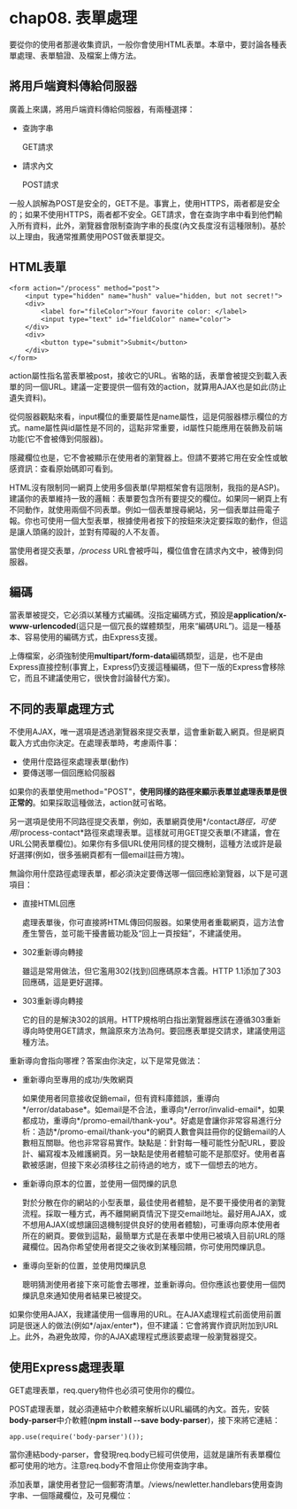 # chap08. 表單處理

要從你的使用者那邊收集資訊，一般你會使用HTML表單。本章中，要討論各種表單處理、表單驗證、及檔案上傳方法。

## 將用戶端資料傳給伺服器

廣義上來講，將用戶端資料傳給伺服器，有兩種選擇：

- 查詢字串

    GET請求

- 請求內文

    POST請求

一般人誤解為POST是安全的，GET不是。事實上，使用HTTPS，兩者都是安全的；如果不使用HTTPS，兩者都不安全。GET請求，會在查詢字串中看到他們輸入所有資料，此外，瀏覽器會限制查詢字串的長度(內文長度沒有這種限制)。基於以上理由，我通常推薦使用POST做表單提交。

## HTML表單

```
<form action="/process" method="post">
    <input type="hidden" name="hush" value="hidden, but not secret!">
    <div>
        <label for="fileColor">Your favorite color: </label>
        <input type="text" id="fieldColor" name="color">
    </div>
    <div>
        <button type="submit">Submit</button>
    </div>
</form>
```

action屬性指名當表單被post，接收它的URL。省略的話，表單會被提交到載入表單的同一個URL。建議一定要提供一個有效的action，就算用AJAX也是如此(防止遺失資料)。

從伺服器觀點來看，input欄位的重要屬性是name屬性，這是伺服器標示欄位的方式。name屬性與id屬性是不同的，這點非常重要，id屬性只能應用在裝飾及前端功能(它不會被傳到伺服器)。

隱藏欄位也是，它不會被顯示在使用者的瀏覽器上。但請不要將它用在安全性或敏感資訊：查看原始碼即可看到。

HTML沒有限制同一網頁上使用多個表單(早期框架會有這限制，我指的是ASP)。建議你的表單維持一致的邏輯：表單要包含所有要提交的欄位。如果同一網頁上有不同動作，就使用兩個不同表單。例如一個表單搜尋網站，另一個表單註冊電子報。你也可使用一個大型表單，根據使用者按下的按鈕來決定要採取的動作，但這是讓人頭痛的設計，並對有障礙的人不友善。

當使用者提交表單，*/process* URL會被呼叫，欄位值會在請求內文中，被傳到伺服器。

## 編碼

當表單被提交，它必須以某種方式編碼。沒指定編碼方式，預設是**application/x-www-urlencoded**(這只是一個冗長的媒體類型，用來“編碼URL”)。這是一種基本、容易使用的編碼方式，由Express支援。

上傳檔案，必須強制使用**multipart/form-data**編碼類型，這是，也不是由Express直接控制(事實上，Express仍支援這種編碼，但下一版的Express會移除它，而且不建議使用它，很快會討論替代方案)。

## 不同的表單處理方式

不使用AJAX，唯一選項是透過瀏覽器來提交表單，這會重新載入網頁。但是網頁載入方式由你決定。在處理表單時，考慮兩件事：

- 使用什麼路徑來處理表單(動作)
- 要傳送哪一個回應給伺服器

如果你的表單使用method="POST"，**使用同樣的路徑來顯示表單並處理表單是很正常的**。如果採取這種做法，action就可省略。

另一選項是使用不同路徑提交表單，例如，表單網頁使用*/contact*路徑，可使用*/process-contact*路徑來處理表單。這樣就可用GET提交表單(不建議，會在URL公開表單欄位)。如果你有多個URL使用同樣的提交機制，這種方法或許是最好選擇(例如，很多張網頁都有一個email註冊方塊)。

無論你用什麼路徑處理表單，都必須決定要傳送哪一個回應給瀏覽器，以下是可選項目：

- 直接HTML回應

    處理表單後，你可直接將HTML傳回伺服器。如果使用者重載網頁，這方法會產生警告，並可能干擾書籤功能及“回上一頁按鈕”，不建議使用。

- 302重新導向轉接

    雖這是常用做法，但它濫用302(找到)回應碼原本含義。HTTP 1.1添加了303回應碼，這是更好選擇。

- 303重新導向轉接

    它的目的是解決302的誤用。HTTP規格明白指出瀏覽器應該在遵循303重新導向時使用GET請求，無論原來方法為何。要回應表單提交請求，建議使用這種方法。
    
重新導向會指向哪裡？答案由你決定，以下是常見做法：

- 重新導向至專用的成功/失敗網頁

    如果使用者同意接收促銷email，但有資料庫錯誤，重導向*/error/database*。如email是不合法，重導向*/error/invalid-email*，如果都成功，重導向*/promo-email/thank-you*。好處是會讓你非常容易進行分析：造訪*/promo-email/thank-you*的網頁人數會與註冊你的促銷email的人數相互關聯。他也非常容易實作。缺點是：針對每一種可能性分配URL，要設計、編寫複本及維護網頁。另一缺點是使用者體驗可能不是那麼好。使用者喜歡被感謝，但接下來必須移往之前待過的地方，或下一個想去的地方。

- 重新導向原本的位置，並使用一個閃爍的訊息

    對於分散在你的網站的小型表單，最佳使用者體驗，是不要干擾使用者的瀏覽流程。採取一種方式，再不離開網頁情況下提交email地址。最好用AJAX，或不想用AJAX(或想讓回退機制提供良好的使用者體驗)，可重導向原本使用者所在的網頁。要做到這點，最簡單方式是在表單中使用已被填入目前URL的隱藏欄位。因為你希望使用者提交之後收到某種回饋，你可使用閃爍訊息。
    
- 重導向至新的位置，並使用閃爍訊息

    聰明猜測使用者接下來可能會去哪裡，並重新導向。但你應該也要使用一個閃爍訊息來通知使用者結果已被提交。
    
如果你使用AJAX，我建議使用一個專用的URL。在AJAX處理程式前面使用前置詞是很迷人的做法(例如*/ajax/enter*)，但不建議：它會將實作資訊附加到URL上。此外，為避免故障，你的AJAX處理程式應該要處理一般瀏覽器提交。

## 使用Express處理表單

GET處理表單，req.query物件也必須可使用你的欄位。

POST處理表單，就必須連結中介軟體來解析以URL編碼的內文。首先，安裝**body-parser**中介軟體(**npm install --save body-parser**)，接下來將它連結：

```
app.use(require('body-parser')());
```

當你連結body-parser，會發現req.body已經可供使用，這就是讓所有表單欄位都可使用的地方。注意req.body不會阻止你使用查詢字串。

添加表單，讓使用者登記一個郵寄清單。/views/newletter.handlebars使用查詢字串、一個隱藏欄位，及可見欄位：

```

```